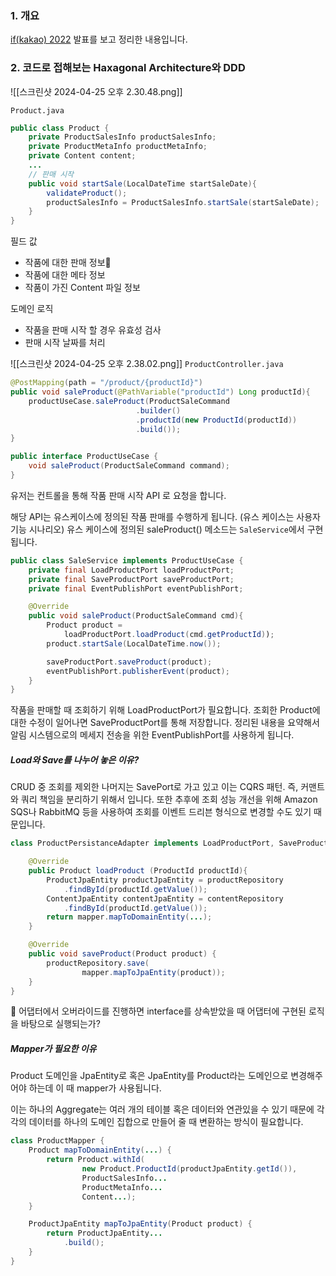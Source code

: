 ### 1. 개요 
[if(kakao) 2022](https://www.youtube.com/watch?v=4QHvTeeTsj0&t=778s) 발표를 보고 정리한 내용입니다. 
### 2. 코드로 접해보는 Haxagonal Architecture와 DDD 
![[스크린샷 2024-04-25 오후 2.30.48.png]]

`Product.java` 
```java
public class Product {
	private ProductSalesInfo productSalesInfo;
	private ProductMetaInfo productMetaInfo;
	private Content content;
	...
	// 판매 시작 
	public void startSale(LocalDateTime startSaleDate){
		validateProduct();
		productSalesInfo = ProductSalesInfo.startSale(startSaleDate);
	}
}
```

필드 값
- 작품에 대한 판매 정보
- 작품에 대한 메타 정보
- 작품이 가진 Content 파일 정보

도메인 로직
- 작품을 판매 시작 할 경우 유효성 검사 
- 판매 시작 날짜를 처리  

![[스크린샷 2024-04-25 오후 2.38.02.png]]
`ProductController.java`
```java
@PostMapping(path = "/product/{productId}")
public void saleProduct(@PathVariable("productId") Long productId){
	productUseCase.saleProduct(ProductSaleCommand
							.builder()
							.productId(new ProductId(productId))
							.build());
}

public interface ProductUseCase {
	void saleProduct(ProductSaleCommand command);
}
```

유저는 컨트롤을 통해 작품 판매 시작 API 로 요청을 합니다.

해당 API는 유스케이스에 정의된 작품 판매를 수행하게 됩니다. 
(유스 케이스는 사용자 기능 시나리오) 
유스 케이스에 정의된 saleProduct() 메소드는 `SaleService`에서 구현됩니다.

```java
public class SaleService implements ProductUseCase {
	private final LoadProductPort loadProductPort;
	private final SaveProductPort saveProductPort;
	private final EventPublishPort eventPublishPort;

	@Override
	public void saleProduct(ProductSaleCommand cmd){
		Product product = 
			loadProductPort.loadProduct(cmd.getProductId));
		product.startSale(LocalDateTime.now());

		saveProductPort.saveProduct(product);
		eventPublishPort.publisherEvent(product);
	}
}
```

작품을 판매할 때 조회하기 위해 LoadProductPort가 필요합니다.
조회한 Product에 대한 수정이 일어나면 SaveProductPort를 통해 저장합니다.
정리된 내용을 요약해서 알림 시스템으로의 메세지 전송을 위한 EventPublishPort를 사용하게 됩니다.
##### Load와 Save를 나누어 놓은 이유?
CRUD 중 조회를 제외한 나머지는 SavePort로 가고 있고 이는 CQRS 패턴. 즉, 커맨트와 쿼리 책임을 분리하기 위해서 입니다. 
또한 추후에 조회 성능 개선을 위해 Amazon SQS나 RabbitMQ 등을 사용하여 조회를 이벤트 드리븐 형식으로 변경할 수도 있기 때문입니다.

```java
class ProductPersistanceAdapter implements LoadProductPort, SaveProductPort {

	@Override
	public Product loadProduct (ProductId productId){
		ProductJpaEntity productJpaEntity = productRepository
			.findById(productId.getValue());
		ContentJpaEntity contentJpaEntity = contentRepository
			.findById(productId.getValue());
		return mapper.mapToDomainEntity(...);
	}

	@Override
	public void saveProduct(Product product) {
		productRepository.save(
				mapper.mapToJpaEntity(product));
	}
}
```

🤔 어댑터에서 오버라이드를 진행하면 interface를 상속받았을 때 어댑터에 구현된 로직을 바탕으로 실행되는가?

##### Mapper가 필요한 이유
Product 도메인을 JpaEntity로 혹은 JpaEntity를 Product라는 도메인으로 변경해주어야 하는데 이 때 mapper가 사용됩니다. 

이는 하나의 Aggregate는 여러 개의 테이블 혹은 데이터와 연관있을 수 있기 때문에 각각의 데이터를 하나의 도메인 집합으로 만들어 줄 때 변환하는 방식이 필요합니다. 
```java
class ProductMapper {
	Product mapToDomainEntity(...) {
		return Product.withId(
				new Product.ProductId(productJpaEntity.getId()),
				ProductSalesInfo...
				ProductMetaInfo...
				Content...);
	}

	ProductJpaEntity mapToJpaEntity(Product product) {
		return ProductJpaEntity...
			.build();
	}
}
```

